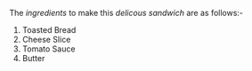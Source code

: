 The *ingredients* to make this *delicous sandwich* are as follows:-
1. Toasted Bread
2. Cheese Slice
3. Tomato Sauce
4. Butter